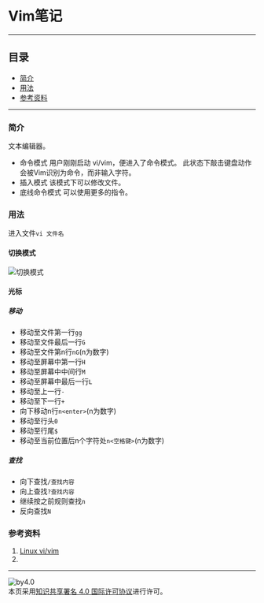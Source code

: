 # Vim笔记
***
## 目录
- [简介](https://github.com/person-0/note/blob/master/tool/Vim.md#简介)
- [用法](https://github.com/person-0/note/blob/master/tool/Vim.md#用法)
- [参考资料](https://github.com/person-0/note/blob/master/tool/Vim.md#参考资料)
***
### 简介
文本编辑器。
- 命令模式
用户刚刚启动 vi/vim，便进入了命令模式。
此状态下敲击键盘动作会被Vim识别为命令，而非输入字符。
- 插入模式
该模式下可以修改文件。
- 底线命令模式
可以使用更多的指令。
### 用法
进入文件`vi 文件名`
#### 切换模式
![切换模式](http://www.runoob.com/wp-content/uploads/2014/07/vim-vi-workmodel.png)
#### 光标
##### 移动
- 移动至文件第一行`gg`
- 移动至文件最后一行`G`
- 移动至文件第n行`nG`(n为数字)
- 移动至屏幕中第一行`H`
- 移动至屏幕中中间行`M`
- 移动至屏幕中最后一行`L`
- 移动至上一行`-`
- 移动至下一行`+`
- 向下移动n行`n<enter>`(n为数字)
- 移动至行头`0`
- 移动至行尾`$`
- 移动至当前位置后n个字符处`n<空格键>`(n为数字)
##### 查找
- 向下查找`/查找内容`
- 向上查找`?查找内容`
- 继续按之前规则查找`n`
- 反向查找`N`
### 参考资料
1. [Linux vi/vim](http://www.runoob.com/linux/linux-vim.html)
2. []()
***
![by4.0](https://licensebuttons.net/l/by/4.0/88x31.png)  
本页采用<a rel="license" href="http://creativecommons.org/licenses/by/4.0/">知识共享署名 4.0 国际许可协议</a>进行许可。
